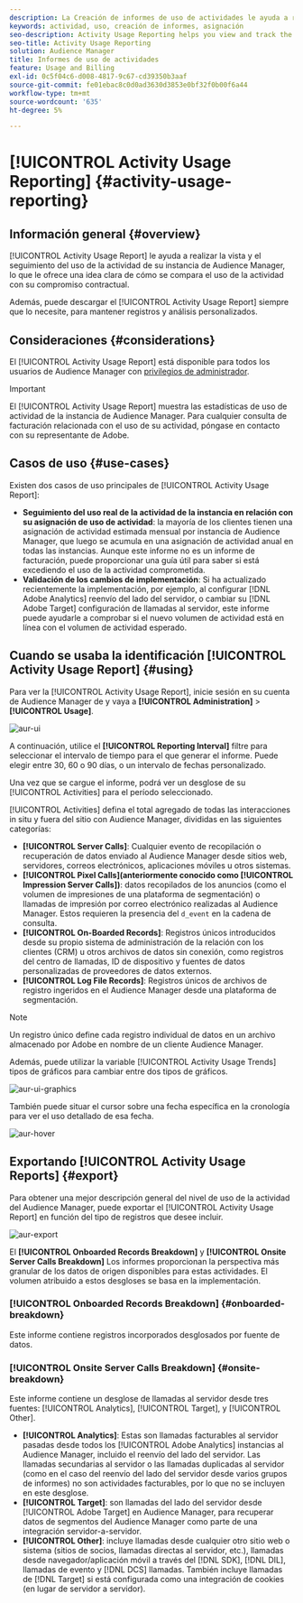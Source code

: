 ```yaml
---
description: La Creación de informes de uso de actividades le ayuda a realizar la vista y el seguimiento del uso de la actividad de su instancia de Audience Manager, lo que le permite comparar el uso real con la asignación contractual.
keywords: actividad, uso, creación de informes, asignación
seo-description: Activity Usage Reporting helps you view and track the activity usage for your Audience Manager instance, so you can compare your actual usage to your contractual commitment.
seo-title: Activity Usage Reporting
solution: Audience Manager
title: Informes de uso de actividades
feature: Usage and Billing
exl-id: 0c5f04c6-d008-4817-9c67-cd39350b3aaf
source-git-commit: fe01ebac8c0d0ad3630d3853e0bf32f0b00f6a44
workflow-type: tm+mt
source-wordcount: '635'
ht-degree: 5%

---
```


# [!UICONTROL Activity Usage Reporting] {#activity-usage-reporting}

## Información general {#overview}

[!UICONTROL Activity Usage Report] le ayuda a realizar la vista y el seguimiento del uso de la actividad de su instancia de Audience Manager, lo que le ofrece una idea clara de cómo se compara el uso de la actividad con su compromiso contractual.

Además, puede descargar el [!UICONTROL Activity Usage Report] siempre que lo necesite, para mantener registros y análisis personalizados.

## Consideraciones {#considerations}

El [!UICONTROL Activity Usage Report] está disponible para todos los usuarios de Audience Manager con [privilegios de administrador](edit-account-settings.md).

>[!IMPORTANT]
>
>El [!UICONTROL Activity Usage Report] muestra las estadísticas de uso de actividad de la instancia de Audience Manager. Para cualquier consulta de facturación relacionada con el uso de su actividad, póngase en contacto con su representante de Adobe.

## Casos de uso {#use-cases}

Existen dos casos de uso principales de [!UICONTROL Activity Usage Report]:

* **Seguimiento del uso real de la actividad de la instancia en relación con su asignación de uso de actividad**: la mayoría de los clientes tienen una asignación de actividad estimada mensual por instancia de Audience Manager, que luego se acumula en una asignación de actividad anual en todas las instancias. Aunque este informe no es un informe de facturación, puede proporcionar una guía útil para saber si está excediendo el uso de la actividad comprometida.
* **Validación de los cambios de implementación**: Si ha actualizado recientemente la implementación, por ejemplo, al configurar [!DNL Adobe Analytics] reenvío del lado del servidor, o cambiar su [!DNL Adobe Target] configuración de llamadas al servidor, este informe puede ayudarle a comprobar si el nuevo volumen de actividad está en línea con el volumen de actividad esperado.

## Cuando se usaba la identificación [!UICONTROL Activity Usage Report] {#using}

Para ver la [!UICONTROL Activity Usage Report], inicie sesión en su cuenta de Audience Manager de y vaya a **[!UICONTROL Administration]** > **[!UICONTROL Usage]**.

![aur-ui](assets/aur-ui.png)

A continuación, utilice el **[!UICONTROL Reporting Interval]** filtre para seleccionar el intervalo de tiempo para el que generar el informe. Puede elegir entre 30, 60 o 90 días, o un intervalo de fechas personalizado.

Una vez que se cargue el informe, podrá ver un desglose de su [!UICONTROL Activities] para el período seleccionado.

[!UICONTROL Activities] defina el total agregado de todas las interacciones in situ y fuera del sitio con Audience Manager, divididas en las siguientes categorías:

* **[!UICONTROL Server Calls]**: Cualquier evento de recopilación o recuperación de datos enviado al Audience Manager desde sitios web, servidores, correos electrónicos, aplicaciones móviles u otros sistemas.
* **[!UICONTROL Pixel Calls](anteriormente conocido como [!UICONTROL Impression Server Calls])**: datos recopilados de los anuncios (como el volumen de impresiones de una plataforma de segmentación) o llamadas de impresión por correo electrónico realizadas al Audience Manager. Estos requieren la presencia del `d_event` en la cadena de consulta.
* **[!UICONTROL On-Boarded Records]**: Registros únicos introducidos desde su propio sistema de administración de la relación con los clientes (CRM) u otros archivos de datos sin conexión, como registros del centro de llamadas, ID de dispositivo y fuentes de datos personalizadas de proveedores de datos externos.
* **[!UICONTROL Log File Records]**: Registros únicos de archivos de registro ingeridos en el Audience Manager desde una plataforma de segmentación.

>[!NOTE]
>
>Un registro único define cada registro individual de datos en un archivo almacenado por Adobe en nombre de un cliente Audience Manager.

Además, puede utilizar la variable [!UICONTROL Activity Usage Trends] tipos de gráficos para cambiar entre dos tipos de gráficos.

![aur-ui-graphics](assets/aur-ui-graphs.png)

También puede situar el cursor sobre una fecha específica en la cronología para ver el uso detallado de esa fecha.

![aur-hover](assets/aur-hover.png)

## Exportando [!UICONTROL Activity Usage Reports] {#export}

Para obtener una mejor descripción general del nivel de uso de la actividad del Audience Manager, puede exportar el [!UICONTROL Activity Usage Report] en función del tipo de registros que desee incluir.

![aur-export](assets/aur-export.png)

El **[!UICONTROL Onboarded Records Breakdown]** y **[!UICONTROL Onsite Server Calls Breakdown]** Los informes proporcionan la perspectiva más granular de los datos de origen disponibles para estas actividades. El volumen atribuido a estos desgloses se basa en la implementación.

### [!UICONTROL Onboarded Records Breakdown] {#onboarded-breakdown}

Este informe contiene registros incorporados desglosados por fuente de datos.

### [!UICONTROL Onsite Server Calls Breakdown] {#onsite-breakdown}

Este informe contiene un desglose de llamadas al servidor desde tres fuentes: [!UICONTROL Analytics], [!UICONTROL Target], y [!UICONTROL Other].

* **[!UICONTROL Analytics]**: Estas son llamadas facturables al servidor pasadas desde todos los [!UICONTROL Adobe Analytics] instancias al Audience Manager, incluido el reenvío del lado del servidor. Las llamadas secundarias al servidor o las llamadas duplicadas al servidor (como en el caso del reenvío del lado del servidor desde varios grupos de informes) no son actividades facturables, por lo que no se incluyen en este desglose.
* **[!UICONTROL Target]**: son llamadas del lado del servidor desde [!UICONTROL Adobe Target] en Audience Manager, para recuperar datos de segmentos del Audience Manager como parte de una integración servidor-a-servidor.
* **[!UICONTROL Other]**: incluye llamadas desde cualquier otro sitio web o sistema (sitios de socios, llamadas directas al servidor, etc.), llamadas desde navegador/aplicación móvil a través del [!DNL SDK], [!DNL DIL], llamadas de evento y [!DNL DCS] llamadas. También incluye llamadas de [!DNL Target] si está configurada como una integración de cookies (en lugar de servidor a servidor).
